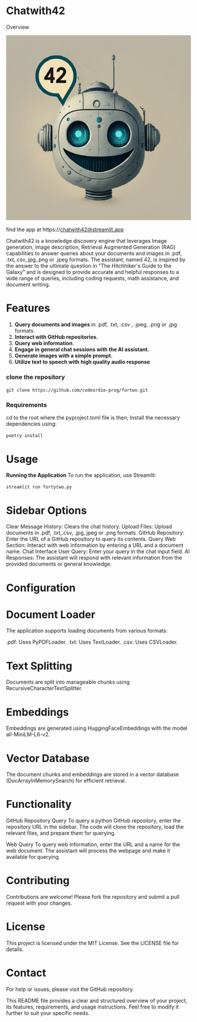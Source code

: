
# Chatwith42 

Overview

![ask42](https://github.com/codeordie-prog/fortwo/blob/master/streamlitapp/logo/stimage.jfif)

find the app at https://chatwith42@streamlit.app

Chatwith42 is a knowledge discovery engine that leverages Image generation, image description, Retrieval Augmented Generation (RAG) capabilities to answer queries about your documents and images in .pdf, .txt,.csv,.jpg,.png or .jpeg formats. The assistant, named 42, is inspired by the answer to the ultimate question in "The Hitchhiker's Guide to the Galaxy" and is designed to provide accurate and helpful responses to a wide range of queries, including coding requests, math assistance, and document writing.

# Features
1. **Query documents and images** in .pdf, .txt, .csv , .jpeg, .png or .jpg formats.
2. **Interact with GitHub repositories.**
3. **Query web information**.
4. **Engage in general chat sessions with the AI assistant.**
5. **Generate images with a simple prompt.**
6. **Utilize text to speech with high quality audio response**


### clone the repository

 ```git clone https://github.com/codeordie-prog/fortwo.git```

### Requirements
cd to the root where the pyproject.toml file is then;
Install the necessary dependencies using: 

   
   ```poetry install```

# Usage

**Running the Application**
To run the application, use Streamlit:

   ```streamlit run fortytwo.py```

# Sidebar Options

Clear Message History: Clears the chat history.
Upload Files: Upload documents in .pdf, .txt,.csv, .jpg,.jpeg or .png formats.
GitHub Repository: Enter the URL of a GitHub repository to query its contents.
Query Web Section: Interact with web information by entering a URL and a document name.
Chat Interface
User Query: Enter your query in the chat input field.
AI Responses: The assistant will respond with relevant information from the provided documents or general knowledge.

# Configuration

# Document Loader
The application supports loading documents from various formats:

.pdf: Uses PyPDFLoader.
.txt: Uses TextLoader.
.csv: Uses CSVLoader.

# Text Splitting
Documents are split into manageable chunks using RecursiveCharacterTextSplitter.

# Embeddings
Embeddings are generated using HuggingFaceEmbeddings with the model all-MiniLM-L6-v2.

# Vector Database
The document chunks and embeddings are stored in a vector database (DocArrayInMemorySearch) for efficient retrieval.

# Functionality

GitHub Repository Query
To query a python GitHub repository, enter the repository URL in the sidebar. The code will clone the repository, load the relevant files, and prepare them for querying.

Web Query
To query web information, enter the URL and a name for the web document. The assistant will process the webpage and make it available for querying.

# Contributing
Contributions are welcome! Please fork the repository and submit a pull request with your changes.

# License
This project is licensed under the MIT License. See the LICENSE file for details.

# Contact
For help or issues, please visit the GitHub repository.

This README file provides a clear and structured overview of your project, its features, requirements, and usage instructions. Feel free to modify it further to suit your specific needs.
